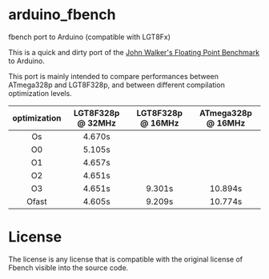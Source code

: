 # arduino_fbench
fbench port to Arduino (compatible with LGT8Fx)

This is a quick and dirty port of the [John Walker's Floating Point Benchmark](https://www.fourmilab.ch/fbench/fbench.html) to Arduino.

This port is mainly intended to compare performances between ATmega328p and LGT8F328p, and between different compilation optimization levels.

| optimization | LGT8F328p @ 32MHz | LGT8F328p @ 16MHz | ATmega328p @ 16MHz |
|:-:|:-:|:-:|:-:|
| Os | 4.670s |||
| O0 | 5.105s |||
| O1 | 4.657s |||
| O2 | 4.651s |||
| O3 | 4.651s | 9.301s | 10.894s |
| Ofast | 4.605s | 9.209s | 10.774s |

# License

The license is any license that is compatible with the original license of Fbench visible into the source code.
